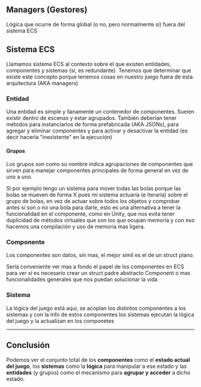 ## Managers (Gestores)

Lógica que ocurre de forma global (o no, pero normalmente si) fuera del sistema ECS

## Sistema ECS

Llamamos sistema ECS al contexto sobre el que existen entidades, componentes y sistemas (si, es redundante). Tenemos que determinar que existe este concepto porque tenemos cosas en nuestro juego fuera de esta arquitectura (AKA managers)

### Entidad

Una entidad es simple y llanamente un contenedor de componentes. Suelen existir dentro de escenas y estar agrupados. También deberían tener métodos para instanciarlos de forma prefabricada (AKA JSONs), para agregar y eliminar componentes y para activar y desactivar la entidad (es decir hacerla "inexistente" en la ejecución)

#### Grupos

Los grupos son como su nombre indica agrupaciones de componentes que sirven para manejar componentes principales de forma general en vez de uno a uno.

Si por ejemplo tengo un sistema para mover todas las bolas porque las bolas se mueven de forma X pues mi sistema actuaría (e iteraría) sobre el grupo de bolas, en vez de actuar sobre todos los objetos y comprobar antes si son o no una bola para darle, esto es una alternativa a tener la funcionalidad en el componente, como en Unity, que nos evita tener duplicidad de métodos virtuales que son los que ocupan memoria y con eso hacemos una compilación y uso de memoria mas ligera.

### Componente

Los componentes son datos, sin mas, el mejor símil es el de un struct plano.

Sería conveniente ver mas a fondo el papel de los componentes en ECS para ver si es necesario crear un struct padre abstracto Component o mas funcionalidades generales que nos puedan solucionar la vida

### Sistema

La lógica del juego está aquí, se acoplan los distintos componentes a los sistemas y con la info de estos componentes los sistemas ejecutan la lógica del juego y la actualizan en los componetes

---

## Conclusión

Podemos ver el conjunto total de los **componentes** como el **estado actual del juego**, los **sistemas** como la **lógica** para manipular a ese estado y las **entidades** (y grupos) como el mecanismo para **agrupar y acceder** a dicho estado.